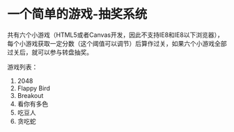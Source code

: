 一个简单的游戏-抽奖系统
========

共有六个小游戏（HTML5或者Canvas开发，因此不支持IE8和IE8以下浏览器），每个小游戏获取一定分数（这个阈值可以调节）后算作过关，如果六个小游戏全部过关后，就可以参与转盘抽奖。

游戏列表：

1. 2048
2. Flappy Bird
3. Breakout
4. 看你有多色
5. 吃豆人
6. 贪吃蛇

